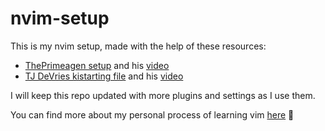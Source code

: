 # nvim-setup

This is my nvim setup, made with the help of these resources: 
- [ThePrimeagen setup](https://github.com/ThePrimeagen/init.lua) and his [video](https://www.youtube.com/watch?v=w7i4amO_zaE)
- [TJ DeVries kistarting file](https://github.com/nvim-lua/kickstart.nvim) and his [video](https://www.youtube.com/watch?app=desktop&v=stqUbv-5u2s)

I will keep this repo updated with more plugins and settings as I use them.

You can find more about my personal process of learning vim [here](https://fede.bearblog.dev/learning-vim-and-configuring-nvim/) 🌱
